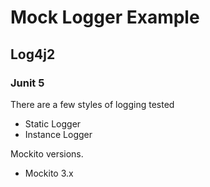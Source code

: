 # Mock Logger Example

## Log4j2

### Junit 5

There are a few styles of logging tested

* Static Logger
* Instance Logger

Mockito versions.

* Mockito 3.x
